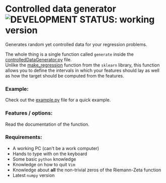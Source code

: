 # Controlled data generator ![DEVELOPMENT STATUS: working version](https://badgen.net/badge/DEVELOPMENT%20STATUS/working%20version/green)

Generates random yet controlled data for your regression problems.

The whole thing is a single function called `generate` inside the [controlledDataGenerator.py](controlledDataGenerator.py) file.\
Unlike the [make_regression](https://scikit-learn.org/stable/modules/generated/sklearn.datasets.make_regression.html) function from the `sklearn` library, this function allows you to define the intervals in which your features should lay as well as how the target should be computed from the features.

### Example:
Check out the [example.py](example.py) file for a quick example.

### Features / options:
Read the documentation of the function.

### Requirements:
- A working PC (can't be a work computer)
- Hands to type with on the keyboard
- Some basic `python` knowledge
- Knowledge on how to quit `Vim`
- Knowledge about **all** the non-trivial zeros of the Riemann-Zeta function
- Latest `numpy` version